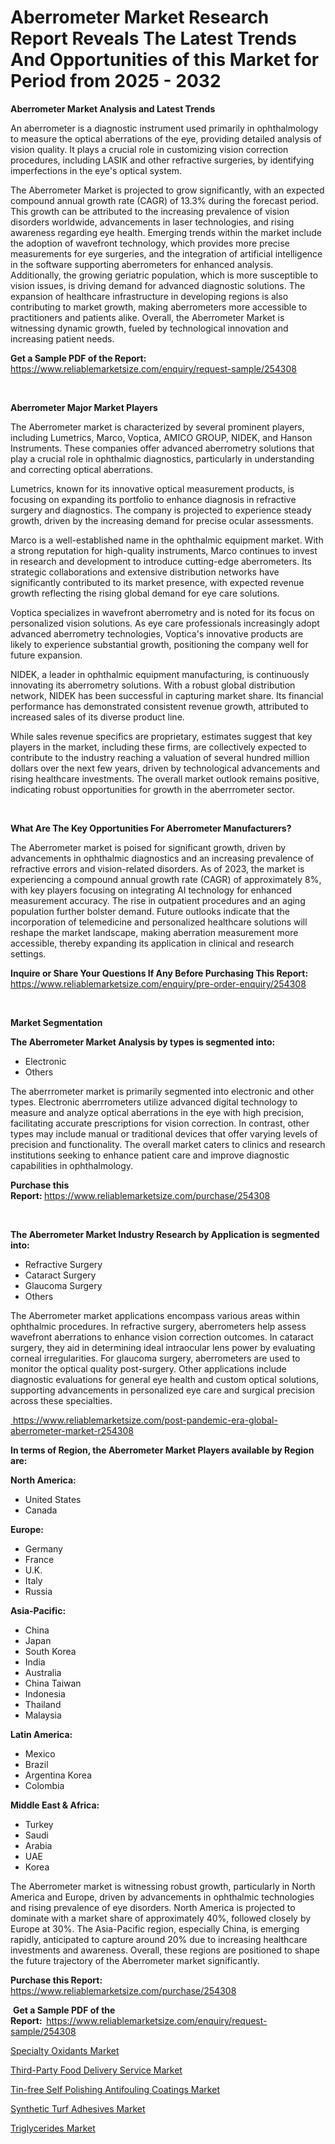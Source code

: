 <p><h1>Aberrometer Market Research Report Reveals The Latest Trends And Opportunities of this Market for Period from 2025 - 2032</h1></p><p><strong>Aberrometer Market Analysis and Latest Trends</strong></p>
<p><p>An aberrometer is a diagnostic instrument used primarily in ophthalmology to measure the optical aberrations of the eye, providing detailed analysis of vision quality. It plays a crucial role in customizing vision correction procedures, including LASIK and other refractive surgeries, by identifying imperfections in the eye's optical system. </p><p>The Aberrometer Market is projected to grow significantly, with an expected compound annual growth rate (CAGR) of 13.3% during the forecast period. This growth can be attributed to the increasing prevalence of vision disorders worldwide, advancements in laser technologies, and rising awareness regarding eye health. Emerging trends within the market include the adoption of wavefront technology, which provides more precise measurements for eye surgeries, and the integration of artificial intelligence in the software supporting aberrometers for enhanced analysis. Additionally, the growing geriatric population, which is more susceptible to vision issues, is driving demand for advanced diagnostic solutions. The expansion of healthcare infrastructure in developing regions is also contributing to market growth, making aberrometers more accessible to practitioners and patients alike. Overall, the Aberrometer Market is witnessing dynamic growth, fueled by technological innovation and increasing patient needs.</p></p>
<p><strong>Get a Sample PDF of the Report:&nbsp;</strong> <a href="https://www.reliablemarketsize.com/enquiry/request-sample/254308?utm_campaign=2095&utm_medium=2&utm_source=Github&utm_content=ia&utm_term=30032025&utm_id=aberrometer">https://www.reliablemarketsize.com/enquiry/request-sample/254308</a></p>
<p>&nbsp;</p>
<p><strong>Aberrometer Major Market Players</strong></p>
<p><p>The Aberrometer market is characterized by several prominent players, including Lumetrics, Marco, Voptica, AMICO GROUP, NIDEK, and Hanson Instruments. These companies offer advanced aberrometry solutions that play a crucial role in ophthalmic diagnostics, particularly in understanding and correcting optical aberrations.</p><p>Lumetrics, known for its innovative optical measurement products, is focusing on expanding its portfolio to enhance diagnosis in refractive surgery and diagnostics. The company is projected to experience steady growth, driven by the increasing demand for precise ocular assessments.</p><p>Marco is a well-established name in the ophthalmic equipment market. With a strong reputation for high-quality instruments, Marco continues to invest in research and development to introduce cutting-edge aberrometers. Its strategic collaborations and extensive distribution networks have significantly contributed to its market presence, with expected revenue growth reflecting the rising global demand for eye care solutions.</p><p>Voptica specializes in wavefront aberrometry and is noted for its focus on personalized vision solutions. As eye care professionals increasingly adopt advanced aberrometry technologies, Voptica's innovative products are likely to experience substantial growth, positioning the company well for future expansion.</p><p>NIDEK, a leader in ophthalmic equipment manufacturing, is continuously innovating its aberrometry solutions. With a robust global distribution network, NIDEK has been successful in capturing market share. Its financial performance has demonstrated consistent revenue growth, attributed to increased sales of its diverse product line.</p><p>While sales revenue specifics are proprietary, estimates suggest that key players in the market, including these firms, are collectively expected to contribute to the industry reaching a valuation of several hundred million dollars over the next few years, driven by technological advancements and rising healthcare investments. The overall market outlook remains positive, indicating robust opportunities for growth in the aberrrometer sector.</p></p>
<p>&nbsp;</p>
<p><strong>What Are The Key Opportunities For Aberrometer Manufacturers?</strong></p>
<p><p>The Aberrometer market is poised for significant growth, driven by advancements in ophthalmic diagnostics and an increasing prevalence of refractive errors and vision-related disorders. As of 2023, the market is experiencing a compound annual growth rate (CAGR) of approximately 8%, with key players focusing on integrating AI technology for enhanced measurement accuracy. The rise in outpatient procedures and an aging population further bolster demand. Future outlooks indicate that the incorporation of telemedicine and personalized healthcare solutions will reshape the market landscape, making aberration measurement more accessible, thereby expanding its application in clinical and research settings.</p></p>
<p><strong>Inquire or Share Your Questions If Any Before Purchasing This Report:</strong> <a href="https://www.reliablemarketsize.com/enquiry/pre-order-enquiry/254308?utm_campaign=2095&utm_medium=2&utm_source=Github&utm_content=ia&utm_term=30032025&utm_id=aberrometer">https://www.reliablemarketsize.com/enquiry/pre-order-enquiry/254308</a></p>
<p>&nbsp;</p>
<p><strong>Market Segmentation</strong></p>
<p><strong>The Aberrometer Market Analysis by types is segmented into:</strong></p>
<p><ul><li>Electronic</li><li>Others</li></ul></p>
<p><p>The aberrrometer market is primarily segmented into electronic and other types. Electronic aberrrometers utilize advanced digital technology to measure and analyze optical aberrations in the eye with high precision, facilitating accurate prescriptions for vision correction. In contrast, other types may include manual or traditional devices that offer varying levels of precision and functionality. The overall market caters to clinics and research institutions seeking to enhance patient care and improve diagnostic capabilities in ophthalmology.</p></p>
<p><strong>Purchase this Report:&nbsp;</strong><a href="https://www.reliablemarketsize.com/purchase/254308?utm_campaign=2095&utm_medium=2&utm_source=Github&utm_content=ia&utm_term=30032025&utm_id=aberrometer">https://www.reliablemarketsize.com/purchase/254308</a></p>
<p>&nbsp;</p>
<p><strong>The Aberrometer Market Industry Research by Application is segmented into:</strong></p>
<p><ul><li>Refractive Surgery</li><li>Cataract Surgery</li><li>Glaucoma Surgery</li><li>Others</li></ul></p>
<p><p>The Aberrometer market applications encompass various areas within ophthalmic procedures. In refractive surgery, aberrometers help assess wavefront aberrations to enhance vision correction outcomes. In cataract surgery, they aid in determining ideal intraocular lens power by evaluating corneal irregularities. For glaucoma surgery, aberrometers are used to monitor the optical quality post-surgery. Other applications include diagnostic evaluations for general eye health and custom optical solutions, supporting advancements in personalized eye care and surgical precision across these specialties.</p></p>
<p><a href="https://www.reliablemarketsize.com/post-pandemic-era-global-aberrometer-market-r254308?utm_campaign=2095&utm_medium=2&utm_source=Github&utm_content=ia&utm_term=30032025&utm_id=aberrometer">&nbsp;https://www.reliablemarketsize.com/post-pandemic-era-global-aberrometer-market-r254308</a></p>
<p><strong>In terms of Region, the Aberrometer Market Players available by Region are:</strong></p>
<p>
    <p> <strong> North America: </strong>
        <ul>
            <li>United States</li>
            <li>Canada</li>
        </ul>
        </p> 
    <p> <strong> Europe: </strong>
        <ul>
            <li>Germany</li>
            <li>France</li>
            <li>U.K.</li>
            <li>Italy</li>
            <li>Russia</li>
        </ul>
        </p> 
    <p> <strong> Asia-Pacific: </strong>
        <ul>
            <li>China</li>
            <li>Japan</li>
            <li>South Korea</li>
            <li>India</li>
            <li>Australia</li>
            <li>China Taiwan</li>
            <li>Indonesia</li>
            <li>Thailand</li>
            <li>Malaysia</li>
        </ul>
        </p> 
    <p> <strong> Latin America: </strong>
        <ul>
            <li>Mexico</li>
            <li>Brazil</li>
            <li>Argentina Korea</li>
            <li>Colombia</li>
        </ul>
        </p> 
    <p> <strong> Middle East & Africa: </strong>
        <ul>
            <li>Turkey</li>
            <li>Saudi</li>
            <li>Arabia</li>
            <li>UAE</li>
            <li>Korea</li>
        </ul>
    </p>
    </p>
<p><p>The Aberrometer market is witnessing robust growth, particularly in North America and Europe, driven by advancements in ophthalmic technologies and rising prevalence of eye disorders. North America is projected to dominate with a market share of approximately 40%, followed closely by Europe at 30%. The Asia-Pacific region, especially China, is emerging rapidly, anticipated to capture around 20% due to increasing healthcare investments and awareness. Overall, these regions are positioned to shape the future trajectory of the Aberrometer market significantly.</p></p>
<p><strong>Purchase this Report: </strong><a href="https://www.reliablemarketsize.com/purchase/254308?utm_campaign=2095&utm_medium=2&utm_source=Github&utm_content=ia&utm_term=30032025&utm_id=aberrometer">https://www.reliablemarketsize.com/purchase/254308</a></p>
<p>&nbsp;<strong>Get a Sample PDF of the Report:&nbsp;&nbsp;</strong><a href="https://www.reliablemarketsize.com/enquiry/request-sample/254308?utm_campaign=2095&utm_medium=2&utm_source=Github&utm_content=ia&utm_term=30032025&utm_id=aberrometer">https://www.reliablemarketsize.com/enquiry/request-sample/254308</a></p>
<p><strong></strong></p>
<p><p><a href="https://github.com/janskudiony/Market-Research-Report-List-1/blob/main/specialty-oxidants-market.md?utm_campaign=2095&utm_medium=2&utm_source=Github&utm_content=ia&utm_term=30032025&utm_id=aberrometer">Specialty Oxidants Market</a></p><p><a href="https://github.com/parthplagaf6/Market-Research-Report-List-1/blob/main/third-party-food-delivery-service-market.md?utm_campaign=2095&utm_medium=2&utm_source=Github&utm_content=ia&utm_term=30032025&utm_id=aberrometer">Third-Party Food Delivery Service Market</a></p><p><a href="https://github.com/estaykaleslo/Market-Research-Report-List-1/blob/main/tin-free-self-polishing-antifouling-coatings-market.md?utm_campaign=2095&utm_medium=2&utm_source=Github&utm_content=ia&utm_term=30032025&utm_id=aberrometer">Tin-free Self Polishing Antifouling Coatings Market</a></p><p><a href="https://github.com/tandyorandby/Market-Research-Report-List-1/blob/main/synthetic-turf-adhesives-market.md?utm_campaign=2095&utm_medium=2&utm_source=Github&utm_content=ia&utm_term=30032025&utm_id=aberrometer">Synthetic Turf Adhesives Market</a></p><p><a href="https://github.com/abararybar2x/Market-Research-Report-List-1/blob/main/triglycerides-market.md?utm_campaign=2095&utm_medium=2&utm_source=Github&utm_content=ia&utm_term=30032025&utm_id=aberrometer">Triglycerides Market</a></p></p>